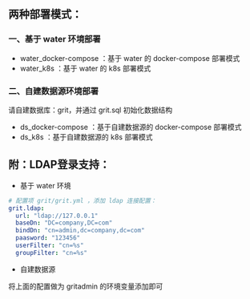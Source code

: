 

## 两种部署模式：

### 一、基于 water 环境部署

* water_docker-compose ：基于 water 的 docker-compose 部署模式
* water_k8s ：基于 water 的 k8s 部署模式

### 二、自建数据源环境部署

请自建数据库：grit，并通过 grit.sql 初始化数据结构

* ds_docker-compose ：基于自建数据源的 docker-compose 部署模式
* ds_k8s ：基于自建数据源的 k8s 部署模式


## 附：LDAP登录支持：

* 基于 water 环境

```yaml
# 配置项 grit/grit.yml ，添加 ldap 连接配置：
grit.ldap:
  url: "ldap://127.0.0.1"
  baseDn: "DC=company,DC=com"
  bindDn: "cn=admin,dc=company,dc=com"
  paasword: "123456"
  userFilter: "cn=%s"
  groupFilter: "cn=%s"
```

* 自建数据源

将上面的配置做为 gritadmin 的环境变量添加即可

